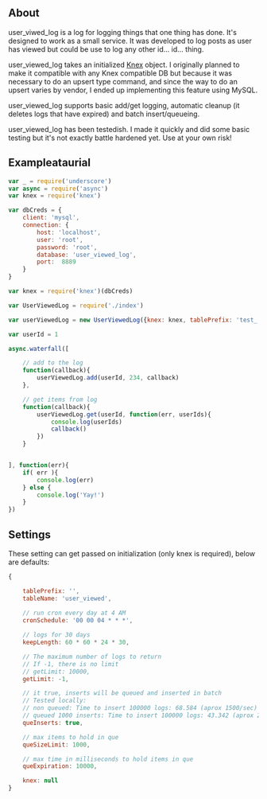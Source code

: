 ## About

user_viwed_log is a log for logging things that one thing has done. It's designed to work as a small service. It was developed to log posts as user has viewed but could be use to log any other id... id... thing.

user_viewed_log takes an initialized [Knex](http://knexjs.org/) object. I originally planned to make it compatible with any Knex compatible DB but because it was necessary to do an upsert type command, and since the way to do an upsert varies by vendor, I ended up implementing this feature using MySQL.

user_viewed_log supports basic add/get logging, automatic cleanup (it deletes logs that have expired) and batch insert/queueing.

user_viewed_log has been testedish. I made it quickly and did some basic testing but it's not exactly battle hardened yet. Use at your own risk!

## Exampleataurial

```Javascript
var _ = require('underscore')
var async = require('async')
var knex = require('knex')

var dbCreds = {
    client: 'mysql',
    connection: {
        host: 'localhost',
        user: 'root',
        password: 'root',
        database: 'user_viewed_log',
        port:  8889
    }
}

var knex = require('knex')(dbCreds)

var UserViewedLog = require('./index')

var userViewedLog = new UserViewedLog({knex: knex, tablePrefix: 'test_'})

var userId = 1

async.waterfall([

    // add to the log
    function(callback){
        userViewedLog.add(userId, 234, callback)
    },

    // get items from log
    function(callback){
        userViewedLog.get(userId, function(err, userIds){
            console.log(userIds)
            callback()
        })
    }


], function(err){
    if( err ){
        console.log(err)
    } else {
        console.log('Yay!')
    }
})
```

## Settings

These setting can get passed on initialization (only knex is required), below are defaults:

```Javascript
{

    tablePrefix: '',
    tableName: 'user_viewed',
    
    // run cron every day at 4 AM
    cronSchedule: '00 00 04 * * *',

    // logs for 30 days
    keepLength: 60 * 60 * 24 * 30,

    // The maximum number of logs to return
    // If -1, there is no limit
    // getLimit: 10000,
    getLimit: -1,

    // it true, inserts will be queued and inserted in batch
    // Tested locally:
    // non queued: Time to insert 100000 logs: 68.584 (aprox 1500/sec)
    // queued 1000 inserts: Time to insert 100000 logs: 43.342 (aprox 2300/sec)
    queInserts: true,

    // max items to hold in que
    queSizeLimit: 1000,

    // max time in milliseconds to hold items in que
    queExpiration: 10000,

    knex: null
}
```